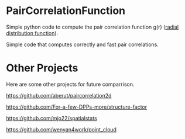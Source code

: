 # PairCorrelationFunction
 Simple python code to compute the pair correlation function g(r) ([radial distribution function](https://en.wikipedia.org/wiki/Radial_distribution_function)).

Simple code that computes correctly and fast pair correlations.

# Other Projects

Here are some other projects for future comparrison.

https://github.com/aberut/paircorrelation2d

https://github.com/For-a-few-DPPs-more/structure-factor

https://github.com/mjo22/spatialstats

https://github.com/wenyan4work/point_cloud
